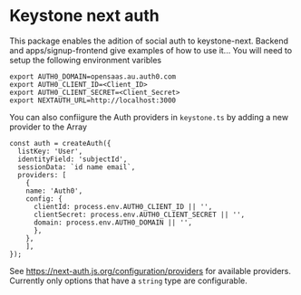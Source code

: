 # Keystone next auth
This package enables the adition of social auth to keystone-next.
Backend and apps/signup-frontend give examples of how to use it...
You will need to setup the following environment varibles
```
export AUTH0_DOMAIN=opensaas.au.auth0.com
export AUTH0_CLIENT_ID=<Client_ID>
export AUTH0_CLIENT_SECRET=<Client_Secret>
export NEXTAUTH_URL=http://localhost:3000
```
You can also confiigure the Auth providers in `keystone.ts` by adding a new provider to the Array
```
const auth = createAuth({
  listKey: 'User',
  identityField: 'subjectId',
  sessionData: `id name email`,
  providers: [
    {
    name: 'Auth0',
    config: {
      clientId: process.env.AUTH0_CLIENT_ID || '',
      clientSecret: process.env.AUTH0_CLIENT_SECRET || '',
      domain: process.env.AUTH0_DOMAIN || '',
      },
    },
    ],
});
```
See https://next-auth.js.org/configuration/providers for available providers. Currently only options that have a `string` type are configurable.
